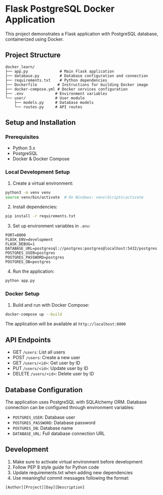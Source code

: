 # Flask PostgreSQL Docker Application

This project demonstrates a Flask application with PostgreSQL database, containerized using Docker.

## Project Structure
```
docker_learn/
├── app.py              # Main Flask application
├── database.py         # Database configuration and connection
├── requirements.txt    # Python dependencies
├── Dockerfile         # Instructions for building Docker image
├── docker-compose.yml # Docker services configuration
├── .env              # Environment variables
└── user/             # User module
    ├── models.py     # Database models
    └── routes.py     # API routes
```

## Setup and Installation

### Prerequisites
- Python 3.x
- PostgreSQL
- Docker & Docker Compose

### Local Development Setup

1. Create a virtual environment:
```bash
python3 -m venv venv
source venv/bin/activate  # On Windows: venv\Scripts\activate
```

2. Install dependencies:
```bash
pip install -r requirements.txt
```

3. Set up environment variables in `.env`:
```
PORT=8000
FLASK_ENV=development
FLASK_DEBUG=1
DATABASE_URL=postgresql://postgres:postgres@localhost:5432/postgres
POSTGRES_USER=postgres
POSTGRES_PASSWORD=postgres
POSTGRES_DB=postgres
```

4. Run the application:
```bash
python app.py
```

### Docker Setup

1. Build and run with Docker Compose:
```bash
docker-compose up --build
```

The application will be available at `http://localhost:8000`

## API Endpoints

- GET `/users`: List all users
- POST `/users`: Create a new user
- GET `/users/<id>`: Get user by ID
- PUT `/users/<id>`: Update user by ID
- DELETE `/users/<id>`: Delete user by ID

## Database Configuration

The application uses PostgreSQL with SQLAlchemy ORM. Database connection can be configured through environment variables:

- `POSTGRES_USER`: Database user
- `POSTGRES_PASSWORD`: Database password
- `POSTGRES_DB`: Database name
- `DATABASE_URL`: Full database connection URL

## Development

1. Make sure to activate virtual environment before development
2. Follow PEP 8 style guide for Python code
3. Update requirements.txt when adding new dependencies
4. Use meaningful commit messages following the format:
```
[Author][Project][Day][Description]
``` 